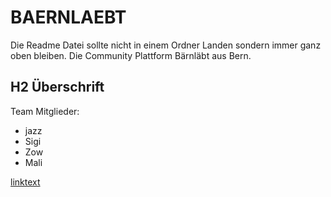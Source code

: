 # BAERNLAEBT
 Die Readme Datei sollte nicht in einem Ordner Landen sondern immer ganz oben bleiben.
 Die Community Plattform Bärnläbt aus Bern.

## H2 Überschrift
Team Mitglieder: 
- jazz
- Sigi
- Zow
- Mali

[linktext](LInkadresse)

